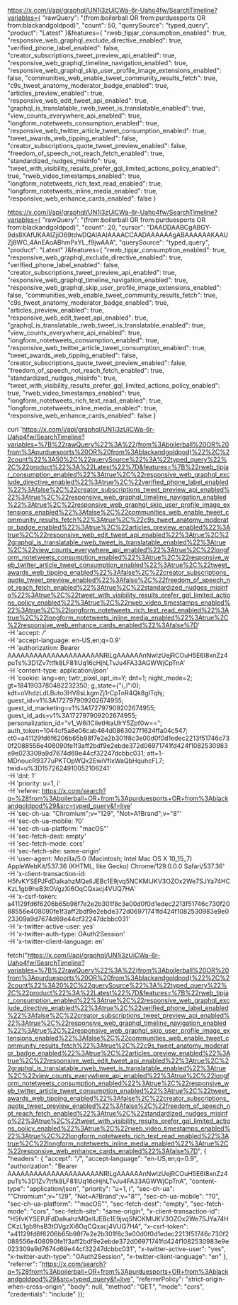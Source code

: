 https://x.com/i/api/graphql/UN1i3zUiCWa-6r-Uaho4fw/SearchTimeline?variables={
"rawQuery": "(from:boilerball OR from:purduesports OR from:blackandgoldpod)",
"count": 50,
"querySource": "typed_query",
"product": "Latest"
}&features={
"rweb_tipjar_consumption_enabled": true,
"responsive_web_graphql_exclude_directive_enabled": true,
"verified_phone_label_enabled": false,
"creator_subscriptions_tweet_preview_api_enabled": true,
"responsive_web_graphql_timeline_navigation_enabled": true,
"responsive_web_graphql_skip_user_profile_image_extensions_enabled": false,
"communities_web_enable_tweet_community_results_fetch": true,
"c9s_tweet_anatomy_moderator_badge_enabled": true,
"articles_preview_enabled": true,
"responsive_web_edit_tweet_api_enabled": true,
"graphql_is_translatable_rweb_tweet_is_translatable_enabled": true,
"view_counts_everywhere_api_enabled": true,
"longform_notetweets_consumption_enabled": true,
"responsive_web_twitter_article_tweet_consumption_enabled": true,
"tweet_awards_web_tipping_enabled": false,
"creator_subscriptions_quote_tweet_preview_enabled": false,
"freedom_of_speech_not_reach_fetch_enabled": true,
"standardized_nudges_misinfo": true,
"tweet_with_visibility_results_prefer_gql_limited_actions_policy_enabled": true,
"rweb_video_timestamps_enabled": true,
"longform_notetweets_rich_text_read_enabled": true,
"longform_notetweets_inline_media_enabled": true,
"responsive_web_enhance_cards_enabled": false
}

https://x.com/i/api/graphql/UN1i3zUiCWa-6r-Uaho4fw/SearchTimeline?variables={
"rawQuery": "(from:boilerball OR from:purduesports OR from:blackandgoldpod)",
"count": 20,
"cursor": "DAADDAABCgABGY-9ds8XAfUKAAIZjiO69tdwDQAIAAIAAAACCAADAAAAAAgABAAAAAAKAAUZj8WC_4AnEAoABhmPxYL_f9jwAAA",
"querySource": "typed_query",
"product": "Latest"
}&features={
"rweb_tipjar_consumption_enabled": true,
"responsive_web_graphql_exclude_directive_enabled": true,
"verified_phone_label_enabled": false,
"creator_subscriptions_tweet_preview_api_enabled": true,
"responsive_web_graphql_timeline_navigation_enabled": true,
"responsive_web_graphql_skip_user_profile_image_extensions_enabled": false,
"communities_web_enable_tweet_community_results_fetch": true,
"c9s_tweet_anatomy_moderator_badge_enabled": true,
"articles_preview_enabled": true,
"responsive_web_edit_tweet_api_enabled": true,
"graphql_is_translatable_rweb_tweet_is_translatable_enabled": true,
"view_counts_everywhere_api_enabled": true,
"longform_notetweets_consumption_enabled": true,
"responsive_web_twitter_article_tweet_consumption_enabled": true,
"tweet_awards_web_tipping_enabled": false,
"creator_subscriptions_quote_tweet_preview_enabled": false,
"freedom_of_speech_not_reach_fetch_enabled": true,
"standardized_nudges_misinfo": true,
"tweet_with_visibility_results_prefer_gql_limited_actions_policy_enabled": true,
"rweb_video_timestamps_enabled": true,
"longform_notetweets_rich_text_read_enabled": true,
"longform_notetweets_inline_media_enabled": true,
"responsive_web_enhance_cards_enabled": false
}

curl 'https://x.com/i/api/graphql/UN1i3zUiCWa-6r-Uaho4fw/SearchTimeline?variables=%7B%22rawQuery%22%3A%22(from%3Aboilerball%20OR%20from%3Apurduesports%20OR%20from%3Ablackandgoldpod)%22%2C%22count%22%3A50%2C%22querySource%22%3A%22typed_query%22%2C%22product%22%3A%22Latest%22%7D&features=%7B%22rweb_tipjar_consumption_enabled%22%3Atrue%2C%22responsive_web_graphql_exclude_directive_enabled%22%3Atrue%2C%22verified_phone_label_enabled%22%3Afalse%2C%22creator_subscriptions_tweet_preview_api_enabled%22%3Atrue%2C%22responsive_web_graphql_timeline_navigation_enabled%22%3Atrue%2C%22responsive_web_graphql_skip_user_profile_image_extensions_enabled%22%3Afalse%2C%22communities_web_enable_tweet_community_results_fetch%22%3Atrue%2C%22c9s_tweet_anatomy_moderator_badge_enabled%22%3Atrue%2C%22articles_preview_enabled%22%3Atrue%2C%22responsive_web_edit_tweet_api_enabled%22%3Atrue%2C%22graphql_is_translatable_rweb_tweet_is_translatable_enabled%22%3Atrue%2C%22view_counts_everywhere_api_enabled%22%3Atrue%2C%22longform_notetweets_consumption_enabled%22%3Atrue%2C%22responsive_web_twitter_article_tweet_consumption_enabled%22%3Atrue%2C%22tweet_awards_web_tipping_enabled%22%3Afalse%2C%22creator_subscriptions_quote_tweet_preview_enabled%22%3Afalse%2C%22freedom_of_speech_not_reach_fetch_enabled%22%3Atrue%2C%22standardized_nudges_misinfo%22%3Atrue%2C%22tweet_with_visibility_results_prefer_gql_limited_actions_policy_enabled%22%3Atrue%2C%22rweb_video_timestamps_enabled%22%3Atrue%2C%22longform_notetweets_rich_text_read_enabled%22%3Atrue%2C%22longform_notetweets_inline_media_enabled%22%3Atrue%2C%22responsive_web_enhance_cards_enabled%22%3Afalse%7D' \
 -H 'accept: _/_' \
 -H 'accept-language: en-US,en;q=0.9' \
 -H 'authorization: Bearer AAAAAAAAAAAAAAAAAAAAANRILgAAAAAAnNwIzUejRCOuH5E6I8xnZz4puTs%3D1Zv7ttfk8LF81IUq16cHjhLTvJu4FA33AGWWjCpTnA' \
 -H 'content-type: application/json' \
 -H 'cookie: lang=en; twtr_pixel_opt_in=Y; dnt=1; night_mode=2; gt=1841903780482232350; g_state={"i_l":0}; kdt=oVhdzLdLButo3HV8sLkgmZj1rCpTnR4Qk8gITqhj; guest_id=v1%3A172797909202674955; guest_id_marketing=v1%3A172797909202674955; guest_id_ads=v1%3A172797909202674955; personalization_id="v1_W6i1CiletHtaUIrY5Zpf0w=="; auth_token=1044cf5a8e06cab464d0863027f1624ffa04c547; ct0=a41129fd6f6206b65b98f7e2e2b301f8c3e00d0f0d1edec2213f51746c730f2088556e408090fe1f3aff2bdf9e2ebde372d06971741fd424f1082530983e9e023309a9d7674d69e44cf32247dcbbc031; att=1-MDnoucR9377uPKTOpWQx2EwiVfIxWaQbHquhcFL7; twid=u%3D1572624910052106241' \
 -H 'dnt: 1' \
 -H 'priority: u=1, i' \
 -H 'referer: https://x.com/search?q=%28from%3Aboilerball+OR+from%3Apurduesports+OR+from%3Ablackandgoldpod%29&src=typed_query&f=live' \
 -H 'sec-ch-ua: "Chromium";v="129", "Not=A?Brand";v="8"' \
 -H 'sec-ch-ua-mobile: ?0' \
 -H 'sec-ch-ua-platform: "macOS"' \
 -H 'sec-fetch-dest: empty' \
 -H 'sec-fetch-mode: cors' \
 -H 'sec-fetch-site: same-origin' \
 -H 'user-agent: Mozilla/5.0 (Macintosh; Intel Mac OS X 10_15_7) AppleWebKit/537.36 (KHTML, like Gecko) Chrome/129.0.0.0 Safari/537.36' \
 -H 'x-client-transaction-id: H5fvKYSEPJFdDalkahzMQeIIJEBc1E9jvq5NCKMIJKV3OZOx2We7SJYa74HCKzL1gb9hsB3tOVgzXi6OqCQxacj4VUQ7HA' \
 -H 'x-csrf-token: a41129fd6f6206b65b98f7e2e2b301f8c3e00d0f0d1edec2213f51746c730f2088556e408090fe1f3aff2bdf9e2ebde372d06971741fd424f1082530983e9e023309a9d7674d69e44cf32247dcbbc031' \
 -H 'x-twitter-active-user: yes' \
 -H 'x-twitter-auth-type: OAuth2Session' \
 -H 'x-twitter-client-language: en'



fetch("https://x.com/i/api/graphql/UN1i3zUiCWa-6r-Uaho4fw/SearchTimeline?variables=%7B%22rawQuery%22%3A%22(from%3Aboilerball%20OR%20from%3Apurduesports%20OR%20from%3Ablackandgoldpod)%22%2C%22count%22%3A20%2C%22querySource%22%3A%22typed_query%22%2C%22product%22%3A%22Latest%22%7D&features=%7B%22rweb_tipjar_consumption_enabled%22%3Atrue%2C%22responsive_web_graphql_exclude_directive_enabled%22%3Atrue%2C%22verified_phone_label_enabled%22%3Afalse%2C%22creator_subscriptions_tweet_preview_api_enabled%22%3Atrue%2C%22responsive_web_graphql_timeline_navigation_enabled%22%3Atrue%2C%22responsive_web_graphql_skip_user_profile_image_extensions_enabled%22%3Afalse%2C%22communities_web_enable_tweet_community_results_fetch%22%3Atrue%2C%22c9s_tweet_anatomy_moderator_badge_enabled%22%3Atrue%2C%22articles_preview_enabled%22%3Atrue%2C%22responsive_web_edit_tweet_api_enabled%22%3Atrue%2C%22graphql_is_translatable_rweb_tweet_is_translatable_enabled%22%3Atrue%2C%22view_counts_everywhere_api_enabled%22%3Atrue%2C%22longform_notetweets_consumption_enabled%22%3Atrue%2C%22responsive_web_twitter_article_tweet_consumption_enabled%22%3Atrue%2C%22tweet_awards_web_tipping_enabled%22%3Afalse%2C%22creator_subscriptions_quote_tweet_preview_enabled%22%3Afalse%2C%22freedom_of_speech_not_reach_fetch_enabled%22%3Atrue%2C%22standardized_nudges_misinfo%22%3Atrue%2C%22tweet_with_visibility_results_prefer_gql_limited_actions_policy_enabled%22%3Atrue%2C%22rweb_video_timestamps_enabled%22%3Atrue%2C%22longform_notetweets_rich_text_read_enabled%22%3Atrue%2C%22longform_notetweets_inline_media_enabled%22%3Atrue%2C%22responsive_web_enhance_cards_enabled%22%3Afalse%7D", {
  "headers": {
    "accept": "*/*",
    "accept-language": "en-US,en;q=0.9",
    "authorization": "Bearer AAAAAAAAAAAAAAAAAAAAANRILgAAAAAAnNwIzUejRCOuH5E6I8xnZz4puTs%3D1Zv7ttfk8LF81IUq16cHjhLTvJu4FA33AGWWjCpTnA",
    "content-type": "application/json",
    "priority": "u=1, i",
    "sec-ch-ua": "\"Chromium\";v=\"129\", \"Not=A?Brand\";v=\"8\"",
    "sec-ch-ua-mobile": "?0",
    "sec-ch-ua-platform": "\"macOS\"",
    "sec-fetch-dest": "empty",
    "sec-fetch-mode": "cors",
    "sec-fetch-site": "same-origin",
    "x-client-transaction-id": "H5fvKYSEPJFdDalkahzMQeIIJEBc1E9jvq5NCKMIJKV3OZOx2We7SJYa74HCKzL1gb9hsB3tOVgzXi6OqCQxacj4VUQ7HA",
    "x-csrf-token": "a41129fd6f6206b65b98f7e2e2b301f8c3e00d0f0d1edec2213f51746c730f2088556e408090fe1f3aff2bdf9e2ebde372d06971741fd424f1082530983e9e023309a9d7674d69e44cf32247dcbbc031",
    "x-twitter-active-user": "yes",
    "x-twitter-auth-type": "OAuth2Session",
    "x-twitter-client-language": "en"
  },
  "referrer": "https://x.com/search?q=%28from%3Aboilerball+OR+from%3Apurduesports+OR+from%3Ablackandgoldpod%29&src=typed_query&f=live",
  "referrerPolicy": "strict-origin-when-cross-origin",
  "body": null,
  "method": "GET",
  "mode": "cors",
  "credentials": "include"
});